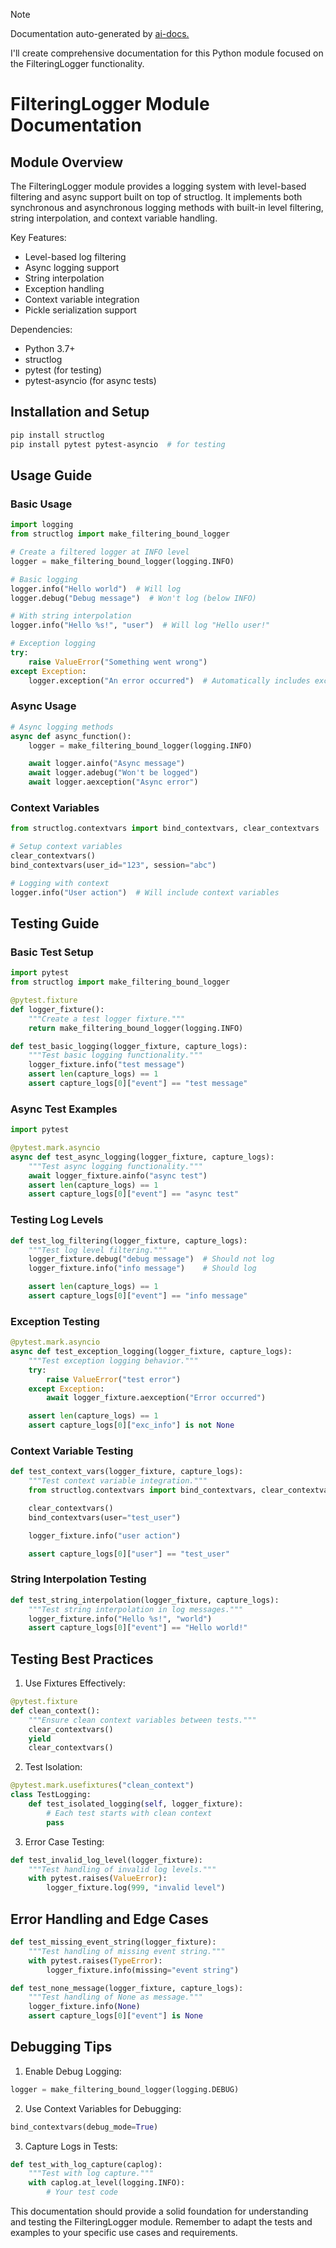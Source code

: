 
> [!NOTE]
> Documentation auto-generated by [ai-docs.](https://github.com/connor-john/ai-docs)

I'll create comprehensive documentation for this Python module focused on the FilteringLogger functionality.

# FilteringLogger Module Documentation

## Module Overview

The FilteringLogger module provides a logging system with level-based filtering and async support built on top of structlog. It implements both synchronous and asynchronous logging methods with built-in level filtering, string interpolation, and context variable handling.

Key Features:
- Level-based log filtering
- Async logging support
- String interpolation
- Exception handling
- Context variable integration
- Pickle serialization support

Dependencies:
- Python 3.7+
- structlog
- pytest (for testing)
- pytest-asyncio (for async tests)

## Installation and Setup

```bash
pip install structlog
pip install pytest pytest-asyncio  # for testing
```

## Usage Guide

### Basic Usage

```python
import logging
from structlog import make_filtering_bound_logger

# Create a filtered logger at INFO level
logger = make_filtering_bound_logger(logging.INFO)

# Basic logging
logger.info("Hello world")  # Will log
logger.debug("Debug message")  # Won't log (below INFO)

# With string interpolation
logger.info("Hello %s!", "user")  # Will log "Hello user!"

# Exception logging
try:
    raise ValueError("Something went wrong")
except Exception:
    logger.exception("An error occurred")  # Automatically includes exc_info
```

### Async Usage

```python
# Async logging methods
async def async_function():
    logger = make_filtering_bound_logger(logging.INFO)

    await logger.ainfo("Async message")
    await logger.adebug("Won't be logged")
    await logger.aexception("Async error")
```

### Context Variables

```python
from structlog.contextvars import bind_contextvars, clear_contextvars

# Setup context variables
clear_contextvars()
bind_contextvars(user_id="123", session="abc")

# Logging with context
logger.info("User action")  # Will include context variables
```

## Testing Guide

### Basic Test Setup

```python
import pytest
from structlog import make_filtering_bound_logger

@pytest.fixture
def logger_fixture():
    """Create a test logger fixture."""
    return make_filtering_bound_logger(logging.INFO)

def test_basic_logging(logger_fixture, capture_logs):
    """Test basic logging functionality."""
    logger_fixture.info("test message")
    assert len(capture_logs) == 1
    assert capture_logs[0]["event"] == "test message"
```

### Async Test Examples

```python
import pytest

@pytest.mark.asyncio
async def test_async_logging(logger_fixture, capture_logs):
    """Test async logging functionality."""
    await logger_fixture.ainfo("async test")
    assert len(capture_logs) == 1
    assert capture_logs[0]["event"] == "async test"
```

### Testing Log Levels

```python
def test_log_filtering(logger_fixture, capture_logs):
    """Test log level filtering."""
    logger_fixture.debug("debug message")  # Should not log
    logger_fixture.info("info message")    # Should log

    assert len(capture_logs) == 1
    assert capture_logs[0]["event"] == "info message"
```

### Exception Testing

```python
@pytest.mark.asyncio
async def test_exception_logging(logger_fixture, capture_logs):
    """Test exception logging behavior."""
    try:
        raise ValueError("test error")
    except Exception:
        await logger_fixture.aexception("Error occurred")

    assert len(capture_logs) == 1
    assert capture_logs[0]["exc_info"] is not None
```

### Context Variable Testing

```python
def test_context_vars(logger_fixture, capture_logs):
    """Test context variable integration."""
    from structlog.contextvars import bind_contextvars, clear_contextvars

    clear_contextvars()
    bind_contextvars(user="test_user")

    logger_fixture.info("user action")

    assert capture_logs[0]["user"] == "test_user"
```

### String Interpolation Testing

```python
def test_string_interpolation(logger_fixture, capture_logs):
    """Test string interpolation in log messages."""
    logger_fixture.info("Hello %s!", "world")
    assert capture_logs[0]["event"] == "Hello world!"
```

## Testing Best Practices

1. Use Fixtures Effectively:
```python
@pytest.fixture
def clean_context():
    """Ensure clean context variables between tests."""
    clear_contextvars()
    yield
    clear_contextvars()
```

2. Test Isolation:
```python
@pytest.mark.usefixtures("clean_context")
class TestLogging:
    def test_isolated_logging(self, logger_fixture):
        # Each test starts with clean context
        pass
```

3. Error Case Testing:
```python
def test_invalid_log_level(logger_fixture):
    """Test handling of invalid log levels."""
    with pytest.raises(ValueError):
        logger_fixture.log(999, "invalid level")
```

## Error Handling and Edge Cases

```python
def test_missing_event_string(logger_fixture):
    """Test handling of missing event string."""
    with pytest.raises(TypeError):
        logger_fixture.info(missing="event string")

def test_none_message(logger_fixture, capture_logs):
    """Test handling of None as message."""
    logger_fixture.info(None)
    assert capture_logs[0]["event"] is None
```

## Debugging Tips

1. Enable Debug Logging:
```python
logger = make_filtering_bound_logger(logging.DEBUG)
```

2. Use Context Variables for Debugging:
```python
bind_contextvars(debug_mode=True)
```

3. Capture Logs in Tests:
```python
def test_with_log_capture(caplog):
    """Test with log capture."""
    with caplog.at_level(logging.INFO):
        # Your test code
```

This documentation should provide a solid foundation for understanding and testing the FilteringLogger module. Remember to adapt the tests and examples to your specific use cases and requirements.
